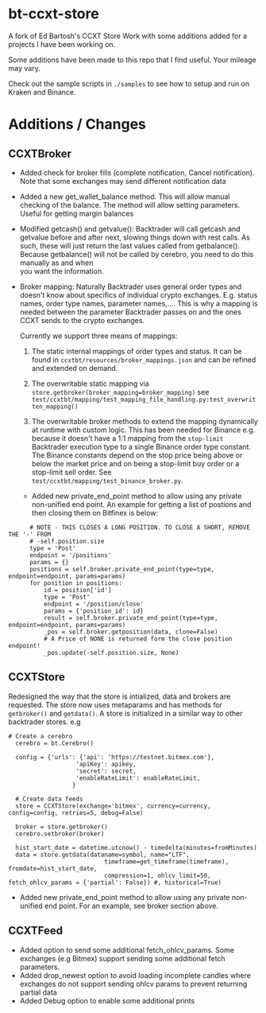 # bt-ccxt-store
A fork of Ed Bartosh's CCXT Store Work with some additions added for a projects
I have been working on.

Some additions have been made to this repo that I find useful. Your mileage may
vary.

Check out the sample scripts in `./samples` to see how to setup and run on Kraken and Binance.


# Additions / Changes

## CCXTBroker

- Added check for broker fills (complete notification, Cancel notification).
  Note that some exchanges may send different notification data

- Added a new get_wallet_balance method. This will allow manual checking of the balance.
  The method will allow setting parameters. Useful for getting margin balances

- Modified getcash() and getvalue():
      Backtrader will call getcash and getvalue before and after next, slowing things down
      with rest calls. As such, these will just return the last values called from getbalance().
      Because getbalance() will not be called by cerebro, you need to do this manually as and when  
      you want the information.
- Broker mapping:
     Naturally Backtrader uses general order types and doesn't know about specifics of 
     individual crypto exchanges. E.g. status names, order type names, parameter names,....
     This is why a mapping is needed between the parameter Backtrader passes on 
     and the ones CCXT sends to the crypto exchanges.

    Currently we support three means of mappings:
      
    1. The static internal mappings of order types and status.
        It can be found in `ccxtbt/resources/broker_mappings.json` and can be refined and
        extended on demand.
      
    2. The overwritable static mapping via `store.getbroker(broker_mapping=broker_mapping)` 
        see `test/ccxtbt/mapping/test_mapping_file_handling.py:test_overwritten_mapping()` 
      
    3. The overwritable broker methods to extend the mapping dynamically at runtime with custom logic. 
        This has been needed for Binance e.g. because it doesn't have a 1:1 mapping from the
        `stop-limit` Backtrader execution type to a single Binance order type constant. 
        The Binance constants depend on the stop price being above or below the market price 
        and on being a stop-limit buy order or a stop-limit sell order. 
        See `test/ccxtbt/mapping/test_binance_broker.py`.


  - Added new private_end_point method to allow using any private non-unified end point.
    An example for getting a list of postions and then closing them on Bitfinex
    is below:

```
      # NOTE - THIS CLOSES A LONG POSITION. TO CLOSE A SHORT, REMOVE THE '-' FROM
      # -self.position.size
      type = 'Post'
      endpoint = '/positions'
      params = {}
      positions = self.broker.private_end_point(type=type, endpoint=endpoint, params=params)
      for position in positions:
          id = position['id']
          type = 'Post'
          endpoint = '/position/close'
          params = {'position_id': id}
          result = self.broker.private_end_point(type=type, endpoint=endpoint, params=params)
          _pos = self.broker.getposition(data, clone=False)
          # A Price of NONE is returned form the close position endpoint!
          _pos.update(-self.position.size, None)

```

## CCXTStore

Redesigned the way that the store is intialized, data and brokers are requested.
The store now uses metaparams and has methods for `getbroker()` and `getdata()`.
A store is initialized in a similar way to other backtrader stores. e.g

```
# Create a cerebro
  cerebro = bt.Cerebro()

  config = {'urls': {'api': 'https://testnet.bitmex.com'},
                   'apiKey': apikey,
                   'secret': secret,
                   'enableRateLimit': enableRateLimit,
                  }

  # Create data feeds
  store = CCXTStore(exchange='bitmex', currency=currency, config=config, retries=5, debug=False)

  broker = store.getbroker()
  cerebro.setbroker(broker)

  hist_start_date = datetime.utcnow() - timedelta(minutes=fromMinutes)
  data = store.getdata(dataname=symbol, name="LTF",
                           timeframe=get_timeframe(timeframe), fromdate=hist_start_date,
                           compression=1, ohlcv_limit=50, fetch_ohlcv_params = {'partial': False}) #, historical=True)
```

 - Added new private_end_point method to allow using any private non-unified end point. For an example, see broker section above.

## CCXTFeed

- Added option to send some additional fetch_ohlcv_params. Some exchanges (e.g Bitmex) support sending some additional fetch parameters.
- Added drop_newest option to avoid loading incomplete candles where exchanges
  do not support sending ohlcv params to prevent returning partial data
- Added Debug option to enable some additional prints
